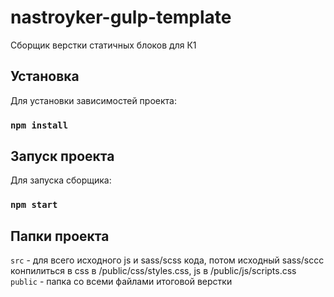 # nastroyker-gulp-template
Сборщик верстки статичных блоков для К1

## Установка
Для установки зависимостей проекта: 
### `npm install`

## Запуск проекта
Для запуска сборщика:
### `npm start`

## Папки проекта
`src` - для всего исходного js и sass/scss кода, потом исходный sass/sccc конпилиться в css в /public/css/styles.css, js в /public/js/scripts.css
`public` - папка со всеми файлами итоговой верстки
